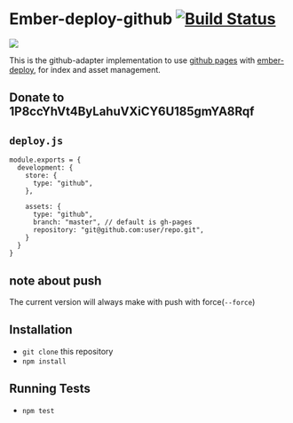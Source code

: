 # Ember-deploy-github [![Build Status](https://travis-ci.org/dukex/ember-deploy-github.svg)](https://travis-ci.org/dukex/ember-deploy-github)

[![](https://ember-cli-deploy.github.io/ember-cli-deploy-version-badges/plugins/ember-deploy-github.svg)](http://ember-cli-deploy.github.io/ember-cli-deploy-version-badges/)

This is the github-adapter implementation to use [github pages](https://pages.github.com/) with
[ember-deploy](https://github.com/levelbossmike/ember-deploy), for index and asset management.

## Donate to 1P8ccYhVt4ByLahuVXiCY6U185gmYA8Rqf

## `deploy.js`

```
module.exports = {
  development: {
    store: {
      type: "github",
    },

    assets: {
      type: "github",
      branch: "master", // default is gh-pages
      repository: "git@github.com:user/repo.git",
    }
  }
}
```

## note about push

The current version will always make with push with force(```--force```)


## Installation

* `git clone` this repository
* `npm install`

## Running Tests

* `npm test`
